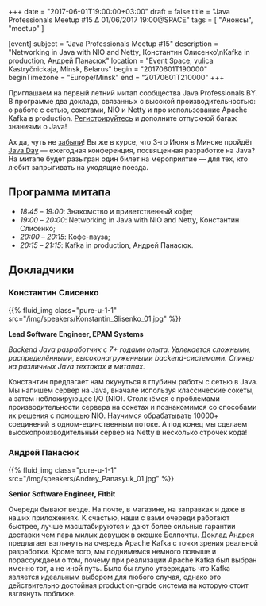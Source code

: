 +++
date = "2017-06-01T19:00:00+03:00"
draft = false
title = "Java Professionals Meetup #15 ∆ 01/06/2017 19:00@SPACE"
tags = [
    "Анонсы", "meetup"
]

[event]
subject = "Java Professionals Meetup #15"
description = "Networking in Java with NIO and Netty, Константин Слисенко\nKafka in production, Андрей Панасюк"
location = "Event Space, vulica Kastryčnickaja, Minsk, Belarus"
begin = "20170601T190000"
beginTimezone = "Europe/Minsk"
end = "20170601T210000"
+++

Приглашаем на первый летний митап сообщества Java Professionals BY.
В программе два доклада, связанных с высокой производительностью: о работе с сетью, сокетами, NIO и Netty и про использование Apache Kafka в production.
[Регистрируйтесь](http://bit.ly/jprof_reg_15) и дополните отпускной багаж знаниями о Java!

<!--more-->

Ах да, чуть не [забыли](http://jprof.by/post/javaday2017_anons/)!
Вы же в курсе, что 3-го Июня в Минске пройдёт [Java Day](http://javaday.by/) — ежегодная конференция, посвященная разработке на Java?
На митапе будет разыгран один билет на мероприятие — для тех, кто любит запрыгивать на уходящие поезда.

## Программа митапа

* _18:45_ – _19:00_: Знакомство и приветственный кофе;
* _19:00_ – _20:00_: Networking in Java with NIO and Netty, Константин Слисенко;
* _20:00_ – _20:15_: Кофе-пауза;
* _20:15_ – _21:15_: Kafka in production, Андрей Панасюк.

## Докладчики

### Константин Слисенко

{{% fluid_img class="pure-u-1-1" src="/img/speakers/Konstantin_Slisenko_01.jpg" %}}

**Lead Software Engineer, EPAM Systems**

_Backend Java разработчик c 7+ годами опыта.
Увлекается сложными, распределёнными, высоконагруженными backend-системами.
Спикер на различных Java техтоках и митапах._

Константин предлагает нам окунуться в глубины работы с сетью в Java.
Мы напишем сервер на Java, вначале используя классические сокеты, а затем неблокирующее I/O (NIO).
Столкнёмся с проблемами производительности сервера на сокетах и познакомимся со способами их решения с помощью NIO.
Научимся обрабатывать 10000+ соединений в одном-единственным потоке.
А под конец мы сделаем высокопроизводительный сервер на Netty в несколько строчек кода!

### Андрей Панасюк

{{% fluid_img class="pure-u-1-1" src="/img/speakers/Andrey_Panasyuk_01.jpg" %}}

**Senior Software Engineer, Fitbit**

Очереди бывают везде.
На почте, в магазине, на заправках и даже в наших приложениях.
К счастью, наши с вами очереди работают быстрее, лучше масштабируются и дают более сильные гарантии доставки чем пара милых девушек в окошке Белпочты.
Доклад Андрея предлагает взглянуть на очередь Apache Kafka с точки зрения реальной разработки.
Кроме того, мы поднимемся немного повыше и порассуждаем о том, почему при реализации Apache Kafka был выбран именно тот, а не иной путь.
Было бы глупо утверждать что Kafka является идеальным выбором для любого случая, однако это действительно достойная production-grade система на которую стоит взглянуть поближе.
